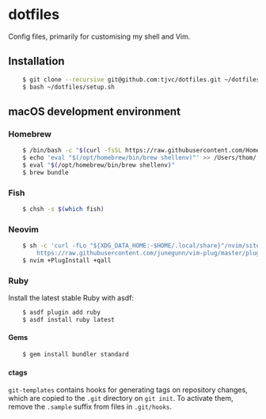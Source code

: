 # dotfiles

Config files, primarily for customising my shell and Vim.

## Installation

```bash
    $ git clone --recursive git@github.com:tjvc/dotfiles.git ~/dotfiles
    $ bash ~/dotfiles/setup.sh
```

## macOS development environment

### Homebrew

```bash
    $ /bin/bash -c "$(curl -fsSL https://raw.githubusercontent.com/Homebrew/install/HEAD/install.sh)"
    $ echo 'eval "$(/opt/homebrew/bin/brew shellenv)"' >> /Users/thom/.zprofile
    $ eval "$(/opt/homebrew/bin/brew shellenv)"
    $ brew bundle
```

### Fish

```bash
    $ chsh -s $(which fish)
```

### Neovim

```bash
    $ sh -c 'curl -fLo "${XDG_DATA_HOME:-$HOME/.local/share}"/nvim/site/autoload/plug.vim --create-dirs \
        https://raw.githubusercontent.com/junegunn/vim-plug/master/plug.vim'
    $ nvim +PlugInstall +qall
```

### Ruby

Install the latest stable Ruby with asdf:

```bash
    $ asdf plugin add ruby
    $ asdf install ruby latest
```

#### Gems

```bash
    $ gem install bundler standard
```

#### ctags

`git-templates` contains hooks for generating tags on repository changes, which are copied to the `.git` directory on `git init`. To activate them, remove the `.sample` suffix from files in `.git/hooks`.
